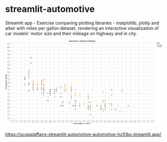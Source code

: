 # streamlit-automotive

Streamlit app - Exercise comparing plotting libraries - matplotlib, plotly and altair
with miles per gallon dataset, rendering an interactive visualization of car models' motor size and their mileage on highway and in city.

![Visualization Automotive - Miles per Gallon](img/visualization_automotive.png)

https://scopalaffairs-streamlit-automotive-automotive-hz51ko.streamlit.app/
